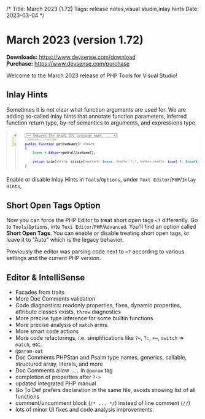 /*
Title: March 2023 (1.72)
Tags: release notes,visual studio,inlay hints
Date: 2023-03-04
*/

# March 2023 (version 1.72)

**Downloads:** https://www.devsense.com/download<br/>
**Purchase:** https://www.devsense.com/purchase

Welcome to the March 2023 release of PHP Tools for Visual Studio!

## Inlay Hints

Sometimes it is not clear what function arguments are used for. We are adding so-called inlay hints that annotate function parameters, inferred function return type, by-ref semantics to arguments, and expressions type.

![inlay hints in PHP](imgs/inlay-hints.png)

Enable or disable Inlay Hints in `Tools`/`Options`, under `Text Editor`/`PHP`/`Inlay Hints`,

## Short Open Tags Option

Now you can force the PHP Editor to treat short open tags `<?` differently. Go to `Tools`/`Options`, into `Text Editor`/`PHP`/`Advanced`. You'll find an option called **Short Open Tags**. You can enable or disable treating short open tags, or leave it to "Auto" which is the legacy behavior.

Previously the editor was parsing code next to `<?` according to various settings and the current PHP version. 

## Editor &amp; IntelliSense

- Facades from traits
- More Doc Comments validation
- Code diagnostics: readonly properties, fixes, dynamic properties, attribute classes exists, `throw` diagnostics
- More precise type inference for some builtin functions
- More precise analysis of `match` arms.
- More smart code actions
- More code refactorings, i.e. simplifications like `?=`, `?:`, `+=`, `switch` => `match`, etc.
- `@param-out`
- Doc Comments PHPStan and Psalm type names, generics, callable, structured array, literals, and more
- Doc Comments allow `...` in `@param` tag
- completion of properties after `?->`
- updated integrated PHP manual
- Go To Def prefers declaration in the same file, avoids showing list of all functions
- comment/uncomment block (`/* ... */`) instead of line comment (`//`)
- lots of minor UI fixes and code analysis improvements.